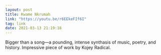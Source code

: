 ```yaml
---
layout: post
title: Kwame Nkrumah
link: "https://youtu.be/r6EEkeFIf6I"
tag: link
date: 2021-03-13 21:19:18
---
```

Bigger than a song—a pounding, intense synthasis of music, poetry, and history. Impressive piece of work by Kojey Radical.